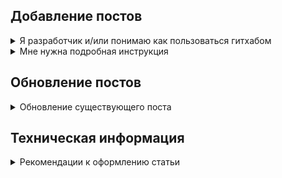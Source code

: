 ## Добавление постов

<details><summary>Я разработчик и/или понимаю как пользоваться гитхабом</summary>
<p>

- Создать отдельную ветку от main

- Закинуть в нее папку с постом. Важно, что название папки не должно повторятся, иначе произойдет обновление существующего поста

- Создать PR

- Лейблы в PR будут использованы как теги в посте

</p>
</details>

<details><summary>Мне нужна подробная инструкция</summary>
<p>

- Создать отдельную ветку от main, в текстовом поле ввести название новой ветки, нажать на Create branch
 
![pr_creating](https://user-images.githubusercontent.com/48432436/165773036-c069375a-be64-4acc-9588-f7feff17f86d.png)

- Перейти в новую ветку и кликнуть 'Add file' => 'Upload files'

![file_upload](https://user-images.githubusercontent.com/48432436/165773878-ec09aa84-1e31-4bd3-9f5d-75bfa10ed0b5.png)

- Перетащить файл поста или папку с файлом в поле на новой странице. После успешной загрузки нажать зеленую кнопку 'Commit changes'
  - При создании нового поста важно убедиться, что папка с таким именем не существует в основной ветке, иначе существующий пост будет обновлен  ( за раз можно добавить не более 30 файлов)

![drag_n_drop](https://user-images.githubusercontent.com/48432436/165774478-9143844f-141a-4fda-8602-2b4c183768dc.png)

- Если все прошло успешно, то на экране появится соответствующее сообщение, в котором предлагается создать Pull Request. Кликаем зеленую кнопку 'Compare & pull request'

![create_pr](https://user-images.githubusercontent.com/48432436/165775602-7d316595-dc96-455a-8b18-aa0ca94afc08.PNG)

- В новом окне надо задать информацию о Pull Request. Поля заголовка и описания используются только для удобства редактора, они не играют абсолютно никакой роли в формировании поста. Те лейблы, которые будут проставлены в поле 'labels' в дальнейшем станут тегами поста. На данном этапе необязательно заполнять все как в последний раз, у вас еще будет возможно все отредактировать. После всех приготовлений кликаем зеленую кнопку 'Create pull request'

![Pr_desc](https://user-images.githubusercontent.com/48432436/165777031-a5195bf2-cd7a-465d-a010-487b23bc444d.PNG)

- В следующем окне отображается вся информация о вашем Pull Request, вы в любой момент можете его закрыть и вернуться позднее, прогресс не пропадет. Создание поста происходит после клика на кнопку 'Merge pull request'

</p>
</details>

## Обновление постов

<details><summary>Обновление существующего поста</summary>
<p>

- Если необходимо обновить только теги, то можно использовать Pull Request, который создавался ранее для создания поста, в случае изменения тегов в этом PR они автоматически изменятся в посте.

- Для редактирования остальных полей необходимо пройти процедуру создания поста снова. При обновлении поста важно учитывать его расположение в основной ветке проекта. То есть, если файл поста, который вы хотите изменить, называется 'PostAboutForest.md' и находится в папке 'Forest', то в новой ветке он так же должен находится в папке 'Forest' и иметь названия 'PostAboutForest.md'. Остальные полностью действия аналогичны созданию поста

</p>
</details>

## Техническая информация

<details><summary>Рекомендации к оформлению статьи</summary>
<p>
 
### Варианты размещения заголовка, описания, превью в статье

- Заголовок
  - Первая строка в файле, обязательно наличие '#' перед заголовком
  - Рядом (На соседних строках) с превью
  - Если предыдущие 2 пункта не выполнены, то первые 4 слова описания
- Описание
  - Первый абзац в статье (!! При отсутствии разделения текста на абзацы в описании весь текст статьи)
- Превью
  - Первая картинка (.jpg, .png, .jpeg) в статье
  - Если превью не на соседних строках с описанием или заголовком, то пустая строка

 ### Ограничения по количеству символов в посте и рекомендации к изображениям
 
- Заголовок 180 символов
- Описание 100000 символов
- Контент 100000 символов
- Превью статьи не должна быть формата .gif
- По изображениям желателен любой горизонтальный формат(.jpg, .png, .jpeg). Соотношение сторон между 4:3 и 16:9 либо приближенное .
 
</p>
</details>
